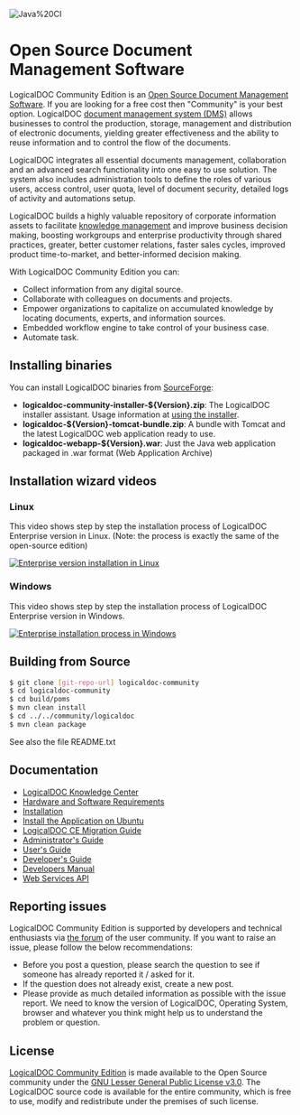 ![Java%20CI](https://github.com/mano558/document-management-software/workflows/Java%20CI/badge.svg)

# Open Source Document Management Software
LogicalDOC Community Edition is an [Open Source Document Management Software](https://www.logicaldoc.com/download-logicaldoc-community). If you are looking for a free cost then "Community" is your best option. LogicalDOC [document management system (DMS)](https://www.logicaldoc.com/solutions/document-management) allows businesses to control the production, storage, management and distribution of electronic documents, yielding greater effectiveness and the ability to reuse information and to control the flow of the documents.

LogicalDOC integrates all essential documents management, collaboration and an advanced search functionality into one easy to use solution. The system also includes administration tools to define the roles of various users, access control, user quota, level of document security, detailed logs of activity and automations setup.

LogicalDOC builds a highly valuable repository of corporate information assets to facilitate [knowledge management](https://www.logicaldoc.com/solutions/knowledge-management) and improve business decision making, boosting workgroups and enterprise productivity through shared practices, greater, better customer relations, faster sales cycles, improved product time-to-market, and better-informed decision making.

With LogicalDOC Community Edition you can:
 * Collect information from any digital source.
 * Collaborate with colleagues on documents and projects.
 * Empower organizations to capitalize on accumulated knowledge by locating documents, experts, and information sources.
 * Embedded workflow engine to take control of your business case.
 * Automate task.
 
## Installing binaries
You can install LogicalDOC binaries from [SourceForge](https://sourceforge.net/projects/logicaldoc/):
 * **logicaldoc-community-installer-${Version}.zip**: The LogicalDOC installer assistant. Usage information at [using the installer](https://docs.logicaldoc.com/en/installation).
 * **logicaldoc-${Version}-tomcat-bundle.zip**: A bundle with Tomcat and the latest LogicalDOC web application ready to use.
 * **logicaldoc-webapp-${Version}.war**: Just the Java web application packaged in .war format (Web Application Archive)

## Installation wizard videos
### Linux
This video shows step by step the installation process of LogicalDOC Enterprise version in Linux.
(Note: the process is exactly the same of the open-source edition)

[![Enterprise version installation in Linux](https://img.youtube.com/vi/Al2Pi5e1wi0/0.jpg)](https://youtu.be/Al2Pi5e1wi0 "Enterprise version installation in Linux")

### Windows
This video shows step by step the installation process of LogicalDOC Enterprise version in Windows.

[![Enterprise installation process in Windows](https://img.youtube.com/vi/mmshkU6_glQ/0.jpg)](https://youtu.be/mmshkU6_glQ "Enterprise installation process in Windows")

## Building from Source
```sh
$ git clone [git-repo-url] logicaldoc-community
$ cd logicaldoc-community
$ cd build/poms
$ mvn clean install
$ cd ../../community/logicaldoc
$ mvn clean package
```

See also the file README.txt

## Documentation
 * [LogicalDOC Knowledge Center](https://docs.logicaldoc.com)
 * [Hardware and Software Requirements](https://www.logicaldoc.com/resources/system-requirements)
 * [Installation](https://docs.logicaldoc.com/en/installation)
 * [Install the Application on Ubuntu](https://docs.logicaldoc.com/en/installation/install-on-ubuntu/install-logicaldoc-ubuntu)
 * [LogicalDOC CE Migration Guide](https://wiki.logicaldoc.com/wiki/LogicalDOC_CE_Migration_Guide)
 * [Administrator's Guide](https://docs.logicaldoc.com/en/system/general-informations)
 * [User's Guide](https://docs.logicaldoc.com/en/entering-in-the-system)
 * [Developer's Guide](https://wiki.logicaldoc.com/wiki/Developer_Guide)
 * [Developers Manual](https://www.logicaldoc.com/documents/logicaldoc-devmanual.pdf)
 * [Web Services API](https://docs.logicaldoc.com/en/web-services-api)

## Reporting issues
LogicalDOC Community Edition is supported by developers and technical enthusiasts via [the forum](http://forums.logicaldoc.com) of the user community. If you want to raise an issue, please follow the below recommendations:
 * Before you post a question, please search the question to see if someone has already reported it / asked for it.
 * If the question does not already exist, create a new post. 
 * Please provide as much detailed information as possible with the issue report. We need to know the version of LogicalDOC, Operating System, browser and whatever you think might help us to understand the problem or question.

## License
[LogicalDOC Community Edition](https://www.logicaldoc.com/download-logicaldoc-community) is made available to the Open Source community under the [GNU Lesser General Public License v3.0](https://www.gnu.org/licenses/lgpl-3.0.en.html).
The LogicalDOC source code is available for the entire community, which is free to use, modify and redistribute under the premises of such license.

